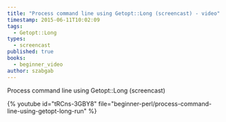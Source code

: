 ```yaml
---
title: "Process command line using Getopt::Long (screencast) - video"
timestamp: 2015-06-11T10:02:09
tags:
  - Getopt::Long
types:
  - screencast
published: true
books:
  - beginner_video
author: szabgab
---
```



Process command line using Getopt::Long (screencast)


{% youtube id="tRCns-3GBY8" file="beginner-perl/process-command-line-using-getopt-long-run" %}
